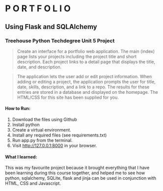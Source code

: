 # P O R T F O L I O
## Using Flask and SQLAlchemy

### Treehouse Python Techdegree Unit 5 Project

> Create an interface for a portfolio web application. The main (index) page lists your projects including the project title and short description. Each project links to a detail page that displays the title, date, and description.

> The application lets the user add or edit project information. When adding or editing a project, the application prompts the user for title, date, skills, description, and a link to a repo. The results for these entries are stored in a database and displayed on the homepage. The HTML/CSS for this site has been supplied for you.

#### How to Run:

1. Download the files using Github
2. Install python
3. Create a virtual environment.
4. Install any required files (see requirements.txt)
5. Run app.py from the terminal.
6. Visit http://127.0.0.1:8000 in your browser.

#### What I learned:

This was my favourite project because it brought everything that I
have been learning during this course together, and helped me to see how python, sqlalchemy, SQLite, flask and jinja can be used in conjunction with HTML, CSS and Javascript.
